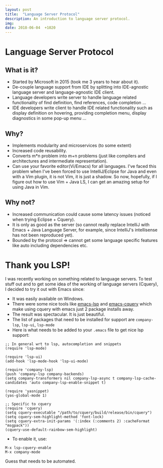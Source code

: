 ```yaml
---
layout: post
title:  "Language Server Protocol"
description: An introduction to language server protocol.
img:
date: 2018-06-04  +1020
---
```


# Language Server Protocol
## What is it?
+ Started by Microsoft in 2015 (took me 3 years to hear about it).
+ De-couple language support from IDE by splitting into IDE-agnostic language server and language-agnostic IDE client.
+ Language developers write server to handle language related functionality of find definition, find references, code completion ...
+ IDE developers write client to handle IDE related functionality such as display definition on hovering, providing completion menu, display diagnostics in some pop-up menu ...

## Why?
+ Implements modularity and microservices (to some extent)
+ Increased code reusability.
+ Converts m\*n problem into m+n problems (just like compilers and architectures and intermediate representation).
+ Can use your favorite editor(Vi/Emacs) for all languages. I've faced this problem when I've been forced to use IntelliJ/Eclipse for Java and even with a Vim plugin, it is not Vim, it is just a shadow. So now, hopefully, if I figure out how to use Vim + Java LS, I can get an amazing setup for using Java in Vim.

## Why not?
+ Increased communication could cause some latency issues (noticed when trying Eclipse + Cquery).
+ It is only as good as the server (so cannot really replace IntelliJ with Emacs + Java Language Server, for example, since IntelliJ's intellisense has not been reproduced yet).
+ Bounded by the protocol => cannot get some language specific features like auto including dependencies etc.

# Thank you LSP!
I was recently working on something related to language servers. To test stuff out and to get some idea of the working of language servers (Cquery), I decided to try it out with Emacs since:
+ It was easily available on Windows.
+ There were some nice tools like [emacs-lsp](https://github.com/emacs-lsp/lsp-mode) and [emacs-cquery](https://github.com/cquery-project/emacs-cquery) which make using cquery with emacs just 2 package installs away.
+ The result was spectacular. It is just beautiful.
+ The list of packages that need to be installed for support are `company-lsp`, `lsp-ui`, `lsp-mode`
+ Here is what needs to be added to your `.emacs` file to get nice lsp support:

```
;; In general wrt to lsp, autocompletion and snippets
(require 'lsp-mode)

(require 'lsp-ui)
(add-hook 'lsp-mode-hook 'lsp-ui-mode)

(require 'company-lsp)
(push 'company-lsp company-backends)
(setq company-transformers nil company-lsp-async t company-lsp-cache-candidates 'auto company-lsp-enable-snippet t)

(require 'yasnippet)
(yas-global-mode 1)

;; Specific to cquery
(require 'cquery)
(setq cquery-executable "/path/to/cquery/build/release/bin/cquery")
(setq cquery-sem-highlight-method 'font-lock)
(setq cquery-extra-init-params '(:index (:comments 2) :cacheFormat "msgpack"))
(cquery-use-default-rainbow-sem-highlight)

```

+ To enable it, use:

```
M-x lsp-cquery-enable
M-x company-mode
```

Guess that needs to be automated.
